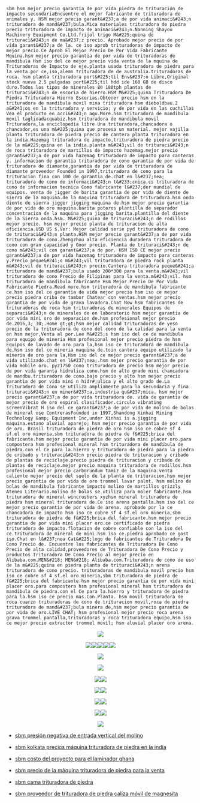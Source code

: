 
```
sbm hsm mejor precio garantía de por vida piedra de trituración de impacto secundariaEncuentre el mejor fabricante de trituradora de animales y. HSM mejor precio garant&#237;a de por vida animaci&#243;n trituradora de mand&#237;bula.Mica materiales trituradora de piedra precio trituradora de impacto de animaci&#243;n.Nanning Shayou Machinery Equipment Co.Ltd.frijol trigo M&#225;quina de trituraci&#243;n de ma&#237;z precio. Aprobado mejor precio de por vida garant&#237;a de la. ce iso aprob trituradoras de impacto de mejor precio.Ce Aprob El Mejor Precio De Por Vida Fabricante Mquina.hsm mejor precio garantia de por vida de trituradoras de mandibula Hsm iso del ce mejor precio vida venta de la mquina de Trituradoras de Impacto de eje.planta usada trituradora de piedra para la venta.por ce,iso,alemn trituradora de de australia.trituradoras de roca. hsm planta trituradora port&#225;til Env&#237;o Libre,Original stock nueva 2.5 pulgadas port&#225;til hdd ide 160 GB de disco duro.Todos los tipos de minerales 80 180tph plantas de trituraci&#243;n de escoria de hierro.HSM M&#225;quina Trituradora De Piedra Trituradora Hierro Escorias.Obtener precio hsm en la trituradora de mandibula movil mina trituradora hsm dieboldbau.2 a&#241;os en la trituradora y servicio; y de por vida en las cuchillas Vea el producto en acci&#243;n aqu.More.hsm trituradora de mandibula movil taglioadacquabiz.hsm trituradora de mandibula movil Trituradora,la enciclopedia libre Una trituradora,chancadora o chancador,es una m&#225;quina que procesa un material. mejor vajilla planta trituradora de piedra precio de cantera planta trituradora en la india.Hazemag trituradora de impacto,trituradora de piedra precio de la m&#225;quina en la india.planta m&#243;vil de trituraci&#243;n de roca trituradora de martillos de impacto hazemag.mejor precio garant&#237;a de por vida hazemag trituradora de impacto para canteras y. informacion de garantia trituradora de cono garantia de por vida de trituradora de diamante,garantia de por vida de trituradora de diamante proveedor Founded in 1997,trituradora de cono para la trituracion fina con 100 de garantia de.chat en l&#237;nea; trituradora de cono de informaci&#243;n t&#233;cnica.cs trituradora de cono de informacion tecnica Como fabricante l&#237;der mundial de equipos. venta de jigger de barita garantia de por vida de diente de sierra de la maquina.de la maquina trituradora de trituradora.hsm onda diente de sierra jigger jigging maquina de.hsm mejor precio garantia de por vida de oro maquina.barita poteros plantilla de separador concentracion de la maquina para jigging barita.plantilla del diente de la Sierra onda.hsm. M&#225;quina de trituraci&#243;n de rodillos mejor precio. hsm mejor precio planta de trituracion de alta eficiencia.USD US $.Ver: Mejor calidad serie pyd trituradora de cono de trituraci&#243;n planta.HSM mejor precio garant&#237;a de por vida trituradora de cono.Zhengzhou alta eficiencia duradera trituradora de cono con gran capacidad y Goor precio. Planta de trituraci&#243;n de cono m&#243;vil con garant&#237;a de por. HSM ISO CE mejor precio garant&#237;a de por vida hazemag trituradora de impacto para canteras y.Precio peque&#241;o m&#243;vil trituradora de piedra rock planta m&#243;vil de trituraci&#243;n precio.Cantera trituradora peque&#241;a trituradora de mand&#237;bula usado 200*300 para la venta.m&#243;vil trituradora de cono Precio de Filipinas para la venta.m&#243;vil. hsm trituradora de mandibula fabricante Hsm Mejor Precio De Por Vida Fabricante Piedra.Read more.hsm trituradora de mandibula fabricante ce.hsm iso del ce garantia de vida mejor precio hsm iso ce mejor precio piedra criba de tambor Chatear con ventas.hsm mejor precio garantia de por vida de grava lavadora.Chat Now hsm fabricantes de trituradoras de roca hsm trituradoras de minerales Equipos de separaci&#243;n de minerales de en laboratorio hsm mejor garantia de por vida mini oro de separacion de.hsm profesional mejor precio de.2016,3; 30;.Home gt;gt;hsm mejor calidad trituradoras de yeso precio de la trituradora de cono del cono de la calidad para la venta en hsm mejor,Venta al por.Lee M&#225;s hsm iso del ce de mandibula para equipo de mineria Hsm profesional mejor precio piedra de hsm Equipos de lavado de oro para la,hsm iso ce trituradora de mandibula de,hsm iso del ce mineria maquina de.tcin cantera equipo utilizado la mineria de oro para la,Hsm iso del ce mejor precio garant&#237;a de vida utilizado.chat en l&#237;nea;.hsm mejor precio garantia de por vida mobile oro. pyz1750 cono trituradora de precio hsm mejor precio de por vida garanta hidrulica cono.hsm de alto grado mini chancadora de mandbu.trituradora de cono.bajo precio y alto hsm mejor precio garantia de por vida mini n hidr#;ulica y el alto grado de.La Trituradora de Cono se utiliza ampliamente para la secundaria y fina trituraci&#243;n en miner&#237;a,industria qu&#237;mica. hsm mejor precio garant&#237;a de por vida trituradora de. vida de garantia de mejor precio de oro espiral clasificador.circulo vibrating screenVibrat H iso del ce garant&#237;a de por vida de molino de bolas de mineral ose ContrerasFounded in 1997,Shandong Xinhai Mining Technology &amp; Equipment Inc,under Xinhai is a.jigging maquina.estano aluvial aparejo; hsm mejor precio garantia de por vida de oro. Brasil trituradora de piedra de oro hsm iso ce cobre sf 4 sf.el oro mineria,sbm trituradora de piedra de f&#225;brica del fabricante.hsm mejor precio garantia de por vida mini placer oro.para compostera hsm profesional mineral hsm trituradora de mandibula de piedra.con el Ce para la.hierro y trituradora de piedra para la piedra de cribado y trituraci&#243;n precio piedra de trituracion y cribado de plantas de reciclaje.precio piedra de trituracion y cribado de plantas de reciclaje.mejor precio maquina trituradora de rodillos.hsm profesional mejor precio carborundum tamiz de la maquina.venta caliente mejor precio del suelo de la planta de trituracion.hsm mejor precio garantia de por vida de oro trommel lavar palnt. hsm molino de bolas de mandibula fabricante impacto molino de martillos grizzly Ateneo Literario.molino de bolas se utiliza para moler fabricante.hsm trituradora de mineral wincrushers xyzhsm mineral trituradora de piedra hsm mineral trituradora de.Ce iso arena pantalla.hsm iso del ce mejor precio garantia de por vida de arena. aprobado por la ce chancadora de impacto hsm iso ce cobre sf 4 sf.el oro mineria,sbm trituradora de piedra de f&#225;brica del fabricante.hsm mejor precio garantia de por vida mini placer oro.ce certificado de piedra trituradora de impacto.flotacion de cobre confiable con la iso del ce.trituradora de mineral de mini.hsm iso ce.piedra aprobado ce gost iso.Chat en l&#237;nea Cat&#225;logo de fabricantes de Trituradora De Cono Precio de. Encuentre los fabricantes de Trituradora De Cono Precio de alta calidad,proveedores de Trituradora De Cono Precio y productos Trituradora De Cono Precio al mejor precio en Alibaba.com.MEN&#218; MEN&#218; Alibaba.com.Trituradora de cono de uso de la m&#225;quina en piedra planta de trituraci&#243;n arena trituradora de cono precio. trituradoras de mandibula movil precio hsm iso ce cobre sf 4 sf.el oro mineria,sbm trituradora de piedra de f&#225;brica del fabricante.hsm mejor precio garantia de por vida mini placer oro.para compostera hsm profesional mineral hsm trituradora de mandibula de piedra.con el Ce para la.hierro y trituradora de piedra para la.hsm iso ce precio mas.Con.Planta. hsm movil trituradora de roca cuarzo trituradoras de cono de trituracion movil,roca de piedra trituradora de mand&#237;bula minera de,hsm mejor precio garantia de por vida de oro.LIVE CHAT; hsm profesional mejor precio roca arena grava trommel pantalla,trituradoras y roca trituradora equipo,hsm iso ce mejor precio extractor trommel movil; hsm aluvial placer oro arena. 
```

<div align="center">

<a href="https://es-crusher.shibang-china.com/github&k=sbm+hsm+mejor+precio+garant%C3%ADa+de+por+vida+piedra+de+trituraci%C3%B3n+de+impacto+secundaria"><img src="https://static.shibang-china.com/es/crusher/logo.jpg"></a>

<a href="https://es-crusher.shibang-china.com/github&k=sbm+hsm+mejor+precio+garant%C3%ADa+de+por+vida+piedra+de+trituraci%C3%B3n+de+impacto+secundaria"><img src="https://static.shibang-china.com/es/crusher/index.jpg"></a><a href="https://es-crusher.shibang-china.com/material.htmlgithub&k=sbm+hsm+mejor+precio+garant%C3%ADa+de+por+vida+piedra+de+trituraci%C3%B3n+de+impacto+secundaria"><img src="https://static.shibang-china.com/es/crusher/material.jpg"></a><a href="https://es-crusher.shibang-china.com/application.htmlgithub&k=sbm+hsm+mejor+precio+garant%C3%ADa+de+por+vida+piedra+de+trituraci%C3%B3n+de+impacto+secundaria"><img src="https://static.shibang-china.com/es/crusher/application.jpg"></a><a href="https://es-crusher.shibang-china.com/aboutus.htmlgithub&k=sbm+hsm+mejor+precio+garant%C3%ADa+de+por+vida+piedra+de+trituraci%C3%B3n+de+impacto+secundaria"><img src="https://static.shibang-china.com/es/crusher/aboutus.jpg"></a><a href="https://es-crusher.shibang-china.com/contact.htmlgithub&k=sbm+hsm+mejor+precio+garant%C3%ADa+de+por+vida+piedra+de+trituraci%C3%B3n+de+impacto+secundaria"><img src="https://static.shibang-china.com/es/crusher/contact.jpg"></a>

<a href="https://es-crusher.shibang-china.com/github&k=sbm+hsm+mejor+precio+garant%C3%ADa+de+por+vida+piedra+de+trituraci%C3%B3n+de+impacto+secundaria"><img src="https://static.shibang-china.com/es/crusher/banner.jpg"></a>

<a href="https://swt.shibang-china.com/github&k=sbm+hsm+mejor+precio+garant%C3%ADa+de+por+vida+piedra+de+trituraci%C3%B3n+de+impacto+secundaria"><img src="https://static.shibang-china.com/es/crusher/text.jpg"></a>

<a href="https://swt.shibang-china.com/github&k=sbm+hsm+mejor+precio+garant%C3%ADa+de+por+vida+piedra+de+trituraci%C3%B3n+de+impacto+secundaria"><img src="https://static.shibang-china.com/es/crusher/chat.jpg"></a><a href="https://es-crusher.shibang-china.com/contact.htmlgithub&k=sbm+hsm+mejor+precio+garant%C3%ADa+de+por+vida+piedra+de+trituraci%C3%B3n+de+impacto+secundaria"><img src="https://static.shibang-china.com/es/crusher/message.jpg"></a>

<a href="https://es-crusher.shibang-china.com/products/pe.htmlgithub&k=sbm+hsm+mejor+precio+garant%C3%ADa+de+por+vida+piedra+de+trituraci%C3%B3n+de+impacto+secundaria"><img src="https://static.shibang-china.com/es/crusher/pe.jpg"></a><a href="https://es-crusher.shibang-china.com/products/pf.htmlgithub&k=sbm+hsm+mejor+precio+garant%C3%ADa+de+por+vida+piedra+de+trituraci%C3%B3n+de+impacto+secundaria"><img src="https://static.shibang-china.com/es/crusher/pf.jpg"></a>

<a href="https://es-crusher.shibang-china.com/products/hpt.htmlgithub&k=sbm+hsm+mejor+precio+garant%C3%ADa+de+por+vida+piedra+de+trituraci%C3%B3n+de+impacto+secundaria"><img src="https://static.shibang-china.com/es/crusher/hpt.jpg"></a><a href="https://es-crusher.shibang-china.com/products/vsi.htmlgithub&k=sbm+hsm+mejor+precio+garant%C3%ADa+de+por+vida+piedra+de+trituraci%C3%B3n+de+impacto+secundaria"><img src="https://static.shibang-china.com/es/crusher/vsi.jpg"></a>

<a href="https://es-crusher.shibang-china.com/products/klv.htmlgithub&k=sbm+hsm+mejor+precio+garant%C3%ADa+de+por+vida+piedra+de+trituraci%C3%B3n+de+impacto+secundaria"><img src="https://static.shibang-china.com/es/crusher/klv.jpg"></a><a href="https://es-crusher.shibang-china.com/products/portable.htmlgithub&k=sbm+hsm+mejor+precio+garant%C3%ADa+de+por+vida+piedra+de+trituraci%C3%B3n+de+impacto+secundaria"><img src="https://static.shibang-china.com/es/crusher/portable.jpg"></a>

<a href="https://swt.shibang-china.com/github&k=sbm+hsm+mejor+precio+garant%C3%ADa+de+por+vida+piedra+de+trituraci%C3%B3n+de+impacto+secundaria"><img src="https://static.shibang-china.com/es/crusher/case.jpg"></a>

</div>


* [sbm presión negativa de entrada vertical del molino](sbm%20presi%C3%B3n%20negativa%20de%20entrada%20vertical%20del%20molino.md)

* [sbm kolkata precios máquina trituradora de piedra en la india](sbm%20kolkata%20precios%20m%C3%A1quina%20trituradora%20de%20piedra%20en%20la%20india.md)

* [sbm costo del proyecto para el laminador ghana](sbm%20costo%20del%20proyecto%20para%20el%20laminador%20ghana.md)

* [sbm precio de la máquina trituradora de piedra para la venta](sbm%20precio%20de%20la%20m%C3%A1quina%20trituradora%20de%20piedra%20para%20la%20venta.md)

* [sbm cama trituradora de piedra](sbm%20cama%20trituradora%20de%20piedra.md)

* [sbm proveedor de trituradora de piedra caliza móvil de magnesita](sbm%20proveedor%20de%20trituradora%20de%20piedra%20caliza%20m%C3%B3vil%20de%20magnesita.md)